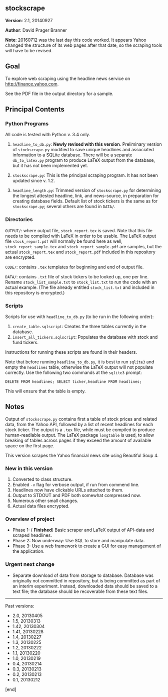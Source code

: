 ## stockscrape

**Version**: 2.1, 20140927

**Author**: David Prager Branner

**Note**: 20160712 was the last day this code worked. It appears Yahoo changed the structure of its web pages after that date, so the scraping tools will have to be revised.

## Goal

To explore web scraping using the headline news service on http://finance.yahoo.com.

See the PDF file in the output directory for a sample.

## Principal Contents

### Python Programs

All code is tested with Python v. 3.4 only.

1. `headline_to_db.py`: **Newly revised with this version**. Preliminary version of `stockscrape.py` modified to save unique headlines and associated information to a SQLite database. There will be a separate `db_to_latex.py` program to produce LaTeX output from the database, but it has not been implemented yet.

1. `stockscrape.py`: This is the principal scraping program. It has not been updated since v. 1.2.

1. `headline_length.py`: Trimmed version of `stockscrape.py` for determining the longest attested headline, link, and news-source, in preparation for creating database fields. Default list of stock tickers is the same as for `stockscrape.py`; several others are found in `DATA/`. 

### Directories

`OUTPUT/`: where output file, `stock_report.tex` is saved. Note that this file needs to be compiled with LaTeX in order to be usable. The LaTeX output file `stock_report.pdf` will normally be found here as well; `stock_report_sample.tex` and `stock_report_sample.pdf` are samples, but the actual `stock_report.tex` and `stock_report.pdf` included in this repository are encrypted.

`CODE/`: contains `.tex` templates for beginning and end of output file.

`DATA/`: contains `.txt` file of stock tickers to be looked up, one per line. Rename `stock_list_sample.txt` to `stock_list.txt` to run the code with an actual example. (The file already entitled `stock_list.txt` and included in this repository is encrypted.)

### Scripts

Scripts for use with `headline_to_db.py` (to be run in the following order):

 1. `create_table.sqlscript`: Creates the three tables currently in the database.
 1. `insert_all_tickers.sqlscript`: Populates the database with stock and fund tickers.

Instructions for running these scripts are found in their headers.

Note that before running `headline_to_db.py`, it is best to run `sqlite3` and empty the `headlines` table, otherwise the LaTeX output will not populate correctly. Use the following two commands at the `sqlite3` prompt:

`DELETE FROM headlines;
SELECT ticker,headline FROM headlines;`

This will ensure that the table is empty.

## Notes

Output of `stockscrape.py` contains first a table of stock prices and related data, from the Yahoo API, followed by a list of recent headlines for each stock ticker. The output is a `.tex` file, while must be compiled to produce human-readlable output. The LaTeX package `longtable` is used, to allow breaking of tables across pages if they exceed the amount of available space on the first page.

This version scrapes the Yahoo financial news site using Beautiful Soup 4. 

### New in this version

1. Converted to class structure.
1. Enabled `-v` flag for verbose output, if run from commend line.
1. Headlines now have clickable URLs attached to them.
1. Output to STDOUT and PDF both somewhat compressed now.
1. Numerous other small changes.
1. Actual data files encrypted.

### Overview of project

 * Phase 1: ( **Finished**) Basic scraper and LaTeX output of API-data and scraped headlines.
 * Phase 2: Now underway: Use SQL to store and manipulate data.
 * Phase 3: Use a web framework to create a GUI for easy management of the application.

### Urgent next change

 * Separate download of data from storage to database. Database was originally not committed in repository, but is being committed as part of an interim experiment. Instead, downloaded data should be saved to a text file; the database should be recoverable from these text files.

---

Past versions:

 * 2.0, 20130405
 * 1.5, 20130313
 * 1.42, 20130304
 * 1.41, 20130228
 * 1.4, 20130227
 * 1.3, 20130225
 * 1.2, 20130222
 * 1.1, 20130220
 * 1.0, 20130219
 * 0.4, 20130214
 * 0.3, 20130213
 * 0.2, 20130213
 * 0.1, 20130212

[end]
